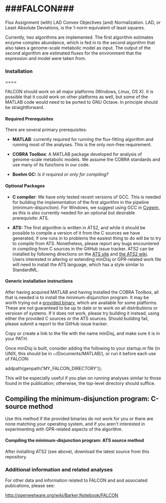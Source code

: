 ###FALCON###
====

Flux Assignment (with) LAD Convex Objectives (and) Normalization.
LAD, or Least Absolute Deviations, is the 1-norm equivalent of least squares.

Currently, two algorithms are implemented. The first algorithm estimates
enzyme complex abundance, which is fed in to the second algorithm that
also takes a genome-scale metabolic model as input. The output of the
second algorithm are estimated fluxes for the environment that the
expression and model were taken from.


### Installation ###
====

FALCON should work on all major platforms (Windows, Linux, OS X). It
is possible that it could work on other platforms as well, but some of
the MATLAB code would need to be ported to GNU Octave. In principle
should be straightforward.

#### Required Prerequisites ####

There are several primary prerequisites:

* **MATLAB**: currently required for running the flux-fitting algorithm and 
 running most of the analyses. This is the only non-free requirement.

* **COBRA Toolbox**: A MATLAB package developed for analysis of genome-scale
 metabolic models. We assume the COBRA standards and use many of its functions
 in our code.

* **Boehm GC:** *Is it required or only for compiling?*


#### Optional Packages ####
* **C compiler**: We have only tested recent versions of GCC. This is
 needed for building the implementation of the first algorithm in the
 pipeline (minimum-disjunction). For Windows, we suggest using GCC in
 [Cygwin](http://cygwin.com/), as this is also currently needed for an
 optional but desirable prerequisite: ATS.

* **ATS:** The first algorithm is written in ATS2, and while it should
 be possible to compile a version of it from the C sources we have
 generated, if one runs in to problems the easiest thing to do will be
 to try to compile from ATS. Nonetheless, please report any bugs
 encountered in compiling from C sources in the GitHub issue tracker.
 ATS2 can be installed by following directions on the [ATS
 site](http://www.ats-lang.org/DOWNLOAD/) and [the ATS2
 wiki](http://sourceforge.net/p/ats2-lang/wiki/Building%20and%20installing/).
 Users interested in altering or extending minDisj or GPR-related work
 file will need to install the ATS language, which has a style similar
 to StandardML.


#### Generic installation instructions ####
After having acquired MATLAB and having installed the COBRA Toolbox,
all that is needed is to install the minimum-disjunction program. It
may be worth trying out a [provided
binary](https://app.box.com/s/ujwvl9vsbzsjyq7qpjao), which are
available for some platforms. These are not guaranteed to be up to
date or to work on all distributions or versiosn of systems. If it
does not work, please try building it instead, using either the
provided C sources or the ATS sources.  Should building fail, please
submit a report to the GitHub issue tracker.

Copy or create a link to the file with the name minDisj, and
make sure it is in your PATH.

Once minDisj is built, consider adding the following to your startup.m
file (in UNIX, this should be in ~/Documents/MATLAB/), or run it
before each use of FALCON:

addpath(genpath('MY_FALCON_DIRECTORY'));

This will be especially useful if you plan on running analyses 
similar to those found in the publication; otherwise, the top-level
directory should suffice.

## Compiling the minimum-disjunction program: C-source method ##
Use this method if the provided binaries do not work for you
or there are none matching your operating system, and if you
aren't interested in experimenting with GPR-related aspects
of the algorithm.



#### Compiling the minimum-disjunction program: ATS source method ####
After installing ATS2 (see above), download the latest source
from this repository.



### Additional information and related analyses ###

For other data and information related to FALCON and and associated
pubications, please see:

http://openwetware.org/wiki/Barker:Notebook/FALCON
